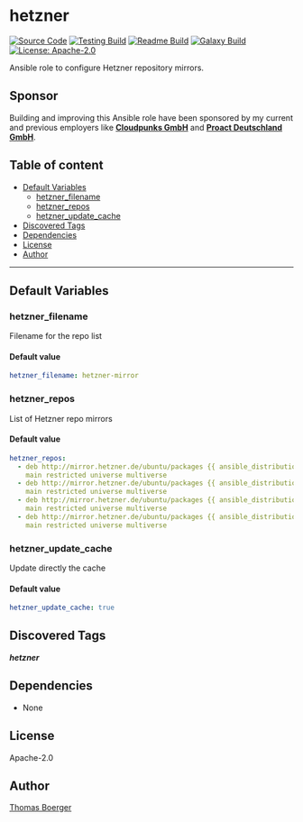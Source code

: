 # hetzner

[![Source Code](https://img.shields.io/badge/github-source%20code-blue?logo=github&logoColor=white)](https://github.com/rolehippie/hetzner) [![Testing Build](https://github.com/rolehippie/hetzner/workflows/testing/badge.svg)](https://github.com/rolehippie/hetzner/actions?query=workflow%3Atesting) [![Readme Build](https://github.com/rolehippie/hetzner/workflows/readme/badge.svg)](https://github.com/rolehippie/hetzner/actions?query=workflow%3Areadme) [![Galaxy Build](https://github.com/rolehippie/hetzner/workflows/galaxy/badge.svg)](https://github.com/rolehippie/hetzner/actions?query=workflow%3Agalaxy) [![License: Apache-2.0](https://img.shields.io/github/license/rolehippie/hetzner)](https://github.com/rolehippie/hetzner/blob/master/LICENSE)

Ansible role to configure Hetzner repository mirrors.

## Sponsor

Building and improving this Ansible role have been sponsored by my current and previous employers like **[Cloudpunks GmbH](https://cloudpunks.de)** and **[Proact Deutschland GmbH](https://www.proact.eu)**.

## Table of content

- [Default Variables](#default-variables)
  - [hetzner_filename](#hetzner_filename)
  - [hetzner_repos](#hetzner_repos)
  - [hetzner_update_cache](#hetzner_update_cache)
- [Discovered Tags](#discovered-tags)
- [Dependencies](#dependencies)
- [License](#license)
- [Author](#author)

---

## Default Variables

### hetzner_filename

Filename for the repo list

#### Default value

```YAML
hetzner_filename: hetzner-mirror
```

### hetzner_repos

List of Hetzner repo mirrors

#### Default value

```YAML
hetzner_repos:
  - deb http://mirror.hetzner.de/ubuntu/packages {{ ansible_distribution_release }}
    main restricted universe multiverse
  - deb http://mirror.hetzner.de/ubuntu/packages {{ ansible_distribution_release }}-updates
    main restricted universe multiverse
  - deb http://mirror.hetzner.de/ubuntu/packages {{ ansible_distribution_release }}-backports
    main restricted universe multiverse
  - deb http://mirror.hetzner.de/ubuntu/packages {{ ansible_distribution_release }}-security
    main restricted universe multiverse
```

### hetzner_update_cache

Update directly the cache

#### Default value

```YAML
hetzner_update_cache: true
```

## Discovered Tags

**_hetzner_**


## Dependencies

- None

## License

Apache-2.0

## Author

[Thomas Boerger](https://github.com/tboerger)
